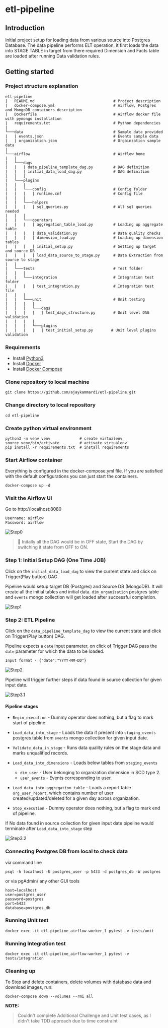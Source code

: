 # etl-pipeline

## Introduction
Initial project setup for loading data from various source into Postgres Database. 
The data pipeline performs ELT operation, it first loads the data into STAGE TABLE in target from there 
required Dimension and Facts table are loaded after running Data validation rules. 


## Getting started


### Project structure explanation
```
etl-pipeline
|   README.md                                   # Project description
|   docker-compose.yml                          # Airflow, Postgres and MongoDB containers description 
|   Dockerfile                                  # Airflow docker file with pymongo installation   
|   requirements.txt                            # Python dependencies
|
└───data                                        # Sample data provided  
|   | events.json                               # Events sample data        
|   | organization.json                         # Orgainzation sample data
|   
└───airflow                                     # Airflow home
|   |               
|   └───dags
|   |   | data_pipeline_template_dag.py         # DAG definition                        
|   |   | initial_data_load_dag.py              # DAG definition
|   |   |
|   └───plugins
|   |   |  
|   |   └───config                              # Config folder
|   |   |   | runtime.cnf                       # Config file
|   |   | 
|   |   └───helpers
|   |   |   | sql_queries.py                    # All sql queries needed
|   |   |
|   |   └───operators
|   |   |   | aggregation_table_load.py         # Loading up aggregate table
|   |   |   | data_validation.py                # Data quality checks
|   |   |   | dimension_load.py                 # Loading up dimension tables
|   |   |   | initial_setup.py                  # Setting up target and source DB
|   |   |   | load_data_source_to_stage.py      # Data Extraction from source to stage
|   |    
|   └───tests                                   # Test folder
|   |   |
|   |   └───integration                         # Integration test folder
|   |   |   | test_integration.py               # Integration test file
|   |   |
|   |   └───unit                                # Unit testing
|   |   |   |
|   |   |   └───dags
|   |   |   |   | test_dags_structure.py        # Unit level DAG validation
|   |   |   |
|   |   |   └───plugins
|   |   |   |   | test_initial_setup.py        # Unit level plugins validation
```
### Requirements

* Install [Python3](https://www.python.org/downloads/)
* Install [Docker](https://www.docker.com/)
* Install [Docker Compose](https://docs.docker.com/compose/install/)

### Clone repository to local machine
```
git clone https://github.com/ajaykammardi/etl-pipeline.git
```

### Change directory to local repository
```
cd etl-pipeline
```

### Create python virtual environment
```
python3 -m venv venv             # create virtualenv
source venv/bin/activate         # activate virtualenv
pip install -r requirements.txt  # install requirements
```

### Start Airflow container
Everything is configured in the docker-compose.yml file.
If you are satisfied with the default configurations you can just start the containers.
```
docker-compose up -d
```

### Visit the Airflow UI
Go to http://localhost:8080
```
Username: airflow 
Password: airflow
```

![Step0](read-me-images/Step0.png)
 
> :rocket: Initally all the DAG would be in OFF state, Start the DAG by switching it state from OFF to ON.

### Step 1: Initial Setup DAG (One Time JOB)
Click on the `initial_data_load_dag` to view the current state and click on Trigger(Play button) DAG.

Pipeline would setup target DB (Postgres) and Source DB (MongoDB). It will create all the initial tables and initial data.
`dim_organization` postgres table and `events` mongo collection will get loaded after successful completion.  

![Step1](read-me-images/Step1.png)

### Step 2: ETL Pipeline
Click on the `data_pipeline_template_dag` to view the current state and click on Trigger(Play button) DAG.

Pipeline expects a `date` input parameter, on click of Trigger DAG pass the `date` parameter for which the data to be loaded.

```
Input format - {"date":"YYYY-MM-DD"}
```

![Step2](read-me-images/Step2.png)

Pipeline will trigger further steps if data found in source collection for given input date.

![Step3.1](read-me-images/Step3.1.png)

#### Pipeline stages
* `Begin_execution` - Dummy operator does nothing, but a flag to mark start of pipeline.
* `Load_data_into_stage` - Loads the data if present into `staging_events` postgres table from `events` mongo collection for given input date.
* `Validate_data_in_stage` - Runs data quality rules on the stage data and marks unqualified records.
* `Load_data_into_dimensions` - Loads below tables from `staging_events`
    * `dim_user` - User belonging to organization dimension in SCD type 2.
    * `user_events` - Events corresponding to user.
    
* `Load_data_into_aggregation_table` - Loads a report table `org_user_report`, which contains number of user created/updated/deleted for a given day across organization.
* `Stop_execution` - Dummy operator does nothing, but a flag to mark end of pipeline.

If No data found in source collection for given input date pipeline would terminate after `Load_data_into_stage` step

![Step3.2](read-me-images/Step3.2.png)

### Connecting Postgres DB from local to check data
via command line
```
psql -h localhost -U postgres_user -p 5433 -d postgres_db -W postgres
```
or via pgAdmin/ any other GUI tools
```
host=localhost
user=postgres_user
password=postgres
port=5433
database=postgres_db
```

### Running Unit test
```
docker exec -it etl-pipeline_airflow-worker_1 pytest -v tests/unit
```

### Running Integration test
```
docker exec -it etl-pipeline_airflow-worker_1 pytest -v tests/integration
```

### Cleaning up
To Stop and delete containers, delete volumes with database data and download images, run:
```
docker-compose down --volumes --rmi all
```

**NOTE:** 
>Couldn't complete Additional Challenge and Unit test cases, as I didn't take TDD approach due to time constraint